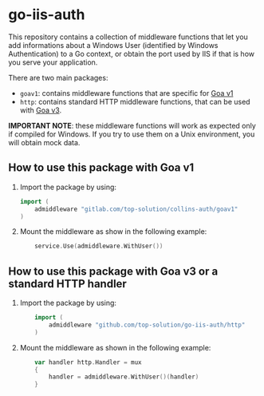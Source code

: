 # go-iis-auth

This repository contains a collection of middleware functions that let you add informations about a Windows User (identified by Windows Authentication) to a Go context, or obtain the port used by IIS if that is how you serve your application.

There are two main packages:

* `goav1`: contains middleware functions that are specific for [Goa v1](https://goa.design/v1)
* `http`: contains standard HTTP middleware functions, that can be used with [Goa v3](https://goa.design/).

**IMPORTANT NOTE**: these middleware functions will work as expected only if compiled for Windows. If you try to use them on a Unix environment, you will obtain mock data.

## How to use this package with Goa v1

1. Import the package by using:

    ```go
    import (
        admiddleware "gitlab.com/top-solution/collins-auth/goav1"
    )
    ```

2. Mount the middleware as show in the following example:

    ```go
        service.Use(admiddleware.WithUser())
    ```

## How to use this package with Goa v3 or a standard HTTP handler

1. Import the package by using:

    ```go
        import (
            admiddleware "github.com/top-solution/go-iis-auth/http"
        )
    ```

2. Mount the middleware as shown in the following example:

    ```go
        var handler http.Handler = mux
        {
            handler = admiddleware.WithUser()(handler)
        }
    ```
